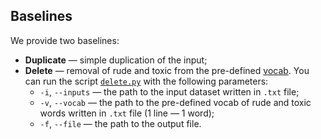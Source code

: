 ## Baselines
We provide two baselines:
* **Duplicate** — simple duplication of the input;
* **Delete** — removal of rude and toxic from the pre-defined [vocab](https://github.com/vyhuholl/russian_detoxification/blob/master/data/toxic_vocab.txt). You can run the script [`delete.py`](https://github.com/vyhuholl/russian_detoxification/blob/master/baselines/delete.py) with the following parameters:
	* `-i`, `--inputs` — the path to the input dataset written in `.txt` file;
	* `-v`, `--vocab` — the path to the pre-defined vocab of rude and toxic words written in `.txt` file (1 line — 1 word);
	* `-f`, `--file` — the path to the output file.
